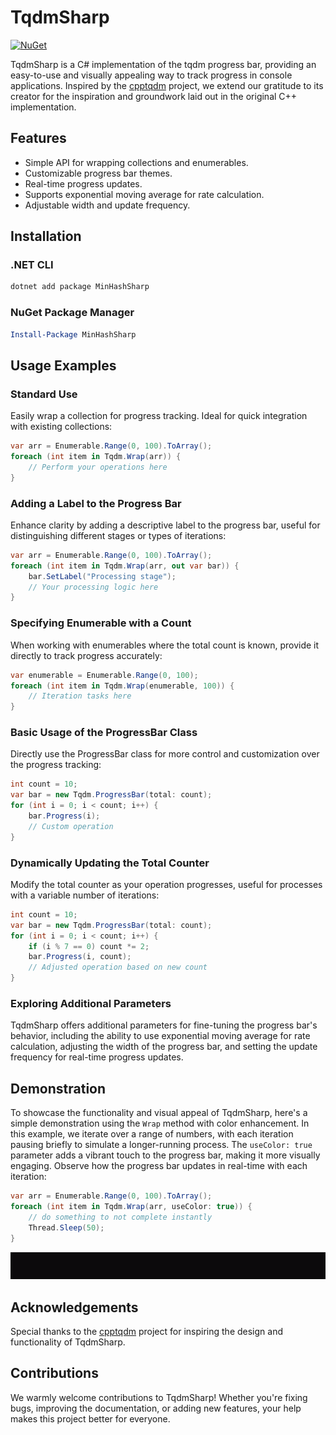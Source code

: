 # TqdmSharp

[![NuGet](https://img.shields.io/nuget/v/TqdmSharp.svg)](https://www.nuget.org/packages/TqdmSharp/)

TqdmSharp is a C# implementation of the tqdm progress bar, providing an easy-to-use and visually appealing way to track progress in console applications. Inspired by the [cpptqdm](https://github.com/aminnj/cpptqdm) project, we extend our gratitude to its creator for the inspiration and groundwork laid out in the original C++ implementation.

## Features

- Simple API for wrapping collections and enumerables.
- Customizable progress bar themes.
- Real-time progress updates.
- Supports exponential moving average for rate calculation.
- Adjustable width and update frequency.

## Installation

### .NET CLI
```bash
dotnet add package MinHashSharp
```

### NuGet Package Manager
```powershell
Install-Package MinHashSharp
```

## Usage Examples

### Standard Use
Easily wrap a collection for progress tracking. Ideal for quick integration with existing collections:
```csharp
var arr = Enumerable.Range(0, 100).ToArray();
foreach (int item in Tqdm.Wrap(arr)) {
    // Perform your operations here
}
```

### Adding a Label to the Progress Bar
Enhance clarity by adding a descriptive label to the progress bar, useful for distinguishing different stages or types of iterations:
```csharp
var arr = Enumerable.Range(0, 100).ToArray();
foreach (int item in Tqdm.Wrap(arr, out var bar)) {
    bar.SetLabel("Processing stage");
    // Your processing logic here
}
```

### Specifying Enumerable with a Count
When working with enumerables where the total count is known, provide it directly to track progress accurately:
```csharp
var enumerable = Enumerable.Range(0, 100);
foreach (int item in Tqdm.Wrap(enumerable, 100)) {
    // Iteration tasks here
}
```

### Basic Usage of the ProgressBar Class
Directly use the ProgressBar class for more control and customization over the progress tracking:
```csharp
int count = 10;
var bar = new Tqdm.ProgressBar(total: count);
for (int i = 0; i < count; i++) {
    bar.Progress(i);
    // Custom operation
}
```

### Dynamically Updating the Total Counter
Modify the total counter as your operation progresses, useful for processes with a variable number of iterations:
```csharp
int count = 10;
var bar = new Tqdm.ProgressBar(total: count);
for (int i = 0; i < count; i++) {
    if (i % 7 == 0) count *= 2;
    bar.Progress(i, count);
    // Adjusted operation based on new count
}
```

### Exploring Additional Parameters

TqdmSharp offers additional parameters for fine-tuning the progress bar's behavior, including the ability to use exponential moving average for rate calculation, adjusting the width of the progress bar, and setting the update frequency for real-time progress updates.

## Demonstration

To showcase the functionality and visual appeal of TqdmSharp, here's a simple demonstration using the `Wrap` method with color enhancement. In this example, we iterate over a range of numbers, with each iteration pausing briefly to simulate a longer-running process. The `useColor: true` parameter adds a vibrant touch to the progress bar, making it more visually engaging. Observe how the progress bar updates in real-time with each iteration:

```cs
var arr = Enumerable.Range(0, 100).ToArray();
foreach (int item in Tqdm.Wrap(arr, useColor: true)) {
    // do something to not complete instantly
    Thread.Sleep(50);
}
```
![](images/example.gif)

## Acknowledgements

Special thanks to the [cpptqdm](https://github.com/aminnj/cpptqdm) project for inspiring the design and functionality of TqdmSharp.

## Contributions

We warmly welcome contributions to TqdmSharp! Whether you're fixing bugs, improving the documentation, or adding new features, your help makes this project better for everyone.
